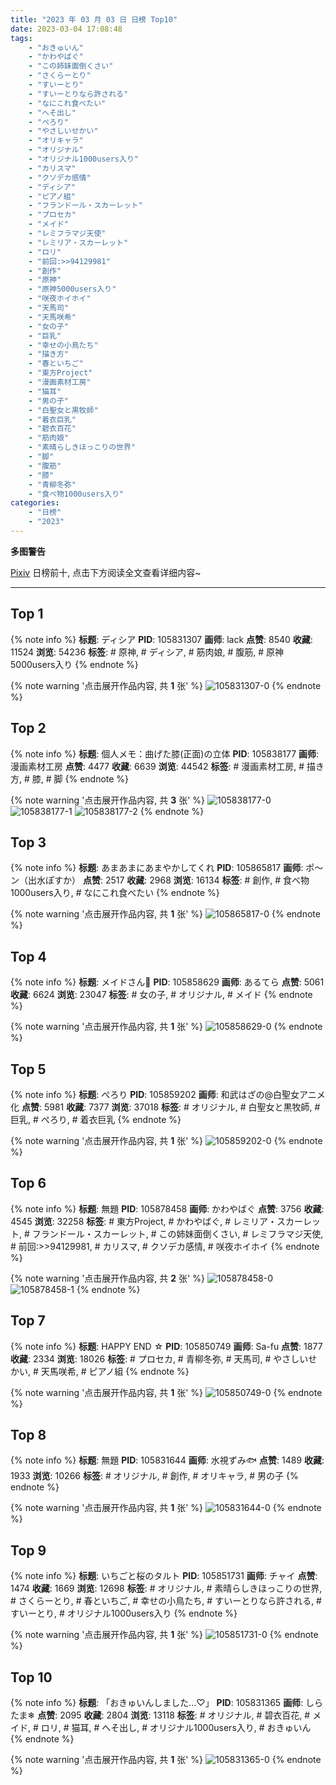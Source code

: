 ```yaml
---
title: "2023 年 03 月 03 日 日榜 Top10"
date: 2023-03-04 17:08:48
tags:
    - "おきゅいん"
    - "かわやばぐ"
    - "この姉妹面倒くさい"
    - "さくらーとり"
    - "すいーとり"
    - "すいーとりなら許される"
    - "なにこれ食べたい"
    - "へそ出し"
    - "ぺろり"
    - "やさしいせかい"
    - "オリキャラ"
    - "オリジナル"
    - "オリジナル1000users入り"
    - "カリスマ"
    - "クソデカ感情"
    - "ディシア"
    - "ピアノ組"
    - "フランドール・スカーレット"
    - "プロセカ"
    - "メイド"
    - "レミフラマジ天使"
    - "レミリア・スカーレット"
    - "ロリ"
    - "前回:>>94129981"
    - "創作"
    - "原神"
    - "原神5000users入り"
    - "咲夜ホイホイ"
    - "天馬司"
    - "天馬咲希"
    - "女の子"
    - "巨乳"
    - "幸せの小鳥たち"
    - "描き方"
    - "春といちご"
    - "東方Project"
    - "漫画素材工房"
    - "猫耳"
    - "男の子"
    - "白聖女と黒牧師"
    - "着衣巨乳"
    - "碧衣百花"
    - "筋肉娘"
    - "素晴らしきほっこりの世界"
    - "脚"
    - "腹筋"
    - "膝"
    - "青柳冬弥"
    - "食べ物1000users入り"
categories:
    - "日榜"
    - "2023"
---
```


<i class="fa fa-triangle-exclamation"></i>**多图警告**<i class="fa fa-triangle-exclamation"></i>

[Pixiv](https://www.pixiv.net/) 日榜前十, 点击下方阅读全文查看详细内容~

<!-- more -->

---

## Top 1

{% note info %}
**标题**: ディシア
**PID**: 105831307 **画师**: lack
**点赞**: 8540 **收藏**: 11524 **浏览**: 54236
**标签**: # 原神, # ディシア, # 筋肉娘, # 腹筋, # 原神5000users入り
{% endnote %}

{% note warning '点击展开作品内容, 共 **1** 张' %}
![105831307-0](https://i.pixiv.re/img-original/img/2023/03/02/00/00/15/105831307_p0.png)
{% endnote %}

## Top 2

{% note info %}
**标题**: 個人メモ：曲げた膝(正面)の立体
**PID**: 105838177 **画师**: 漫画素材工房
**点赞**: 4477 **收藏**: 6639 **浏览**: 44542
**标签**: # 漫画素材工房, # 描き方, # 膝, # 脚
{% endnote %}

{% note warning '点击展开作品内容, 共 **3** 张' %}
![105838177-0](https://i.pixiv.re/img-original/img/2023/03/02/07/00/07/105838177_p0.jpg)
![105838177-1](https://i.pixiv.re/img-original/img/2023/03/02/07/00/07/105838177_p1.jpg)
![105838177-2](https://i.pixiv.re/img-original/img/2023/03/02/07/00/07/105838177_p2.jpg)
{% endnote %}

## Top 3

{% note info %}
**标题**: あまあまにあまやかしてくれ
**PID**: 105865817 **画师**: ポ～ン（出水ぽすか）
**点赞**: 2517 **收藏**: 2968 **浏览**: 16134
**标签**: # 創作, # 食べ物1000users入り, # なにこれ食べたい
{% endnote %}

{% note warning '点击展开作品内容, 共 **1** 张' %}
![105865817-0](https://i.pixiv.re/img-original/img/2023/03/03/07/30/01/105865817_p0.jpg)
{% endnote %}

## Top 4

{% note info %}
**标题**: メイドさん🍋
**PID**: 105858629 **画师**: あるてら
**点赞**: 5061 **收藏**: 6624 **浏览**: 23047
**标签**: # 女の子, # オリジナル, # メイド
{% endnote %}

{% note warning '点击展开作品内容, 共 **1** 张' %}
![105858629-0](https://i.pixiv.re/img-original/img/2023/03/03/00/00/33/105858629_p0.png)
{% endnote %}

## Top 5

{% note info %}
**标题**: ぺろり
**PID**: 105859202 **画师**: 和武はざの@白聖女アニメ化
**点赞**: 5981 **收藏**: 7377 **浏览**: 37018
**标签**: # オリジナル, # 白聖女と黒牧師, # 巨乳, # ぺろり, # 着衣巨乳
{% endnote %}

{% note warning '点击展开作品内容, 共 **1** 张' %}
![105859202-0](https://i.pixiv.re/img-original/img/2023/03/03/00/08/41/105859202_p0.jpg)
{% endnote %}

## Top 6

{% note info %}
**标题**: 無題
**PID**: 105878458 **画师**: かわやばぐ
**点赞**: 3756 **收藏**: 4545 **浏览**: 32258
**标签**: # 東方Project, # かわやばぐ, # レミリア・スカーレット, # フランドール・スカーレット, # この姉妹面倒くさい, # レミフラマジ天使, # 前回:>>94129981, # カリスマ, # クソデカ感情, # 咲夜ホイホイ
{% endnote %}

{% note warning '点击展开作品内容, 共 **2** 张' %}
![105878458-0](https://i.pixiv.re/img-original/img/2023/03/03/19/58/20/105878458_p0.jpg)
![105878458-1](https://i.pixiv.re/img-original/img/2023/03/03/19/58/20/105878458_p1.jpg)
{% endnote %}

## Top 7

{% note info %}
**标题**: HAPPY END ☆
**PID**: 105850749 **画师**: Sa-fu
**点赞**: 1877 **收藏**: 2334 **浏览**: 18026
**标签**: # プロセカ, # 青柳冬弥, # 天馬司, # やさしいせかい, # 天馬咲希, # ピアノ組
{% endnote %}

{% note warning '点击展开作品内容, 共 **1** 张' %}
![105850749-0](https://i.pixiv.re/img-original/img/2023/03/02/19/57/45/105850749_p0.jpg)
{% endnote %}

## Top 8

{% note info %}
**标题**: 無題
**PID**: 105831644 **画师**: 水視ずみ🐟
**点赞**: 1489 **收藏**: 1933 **浏览**: 10266
**标签**: # オリジナル, # 創作, # オリキャラ, # 男の子
{% endnote %}

{% note warning '点击展开作品内容, 共 **1** 张' %}
![105831644-0](https://i.pixiv.re/img-original/img/2023/03/02/00/04/29/105831644_p0.jpg)
{% endnote %}

## Top 9

{% note info %}
**标题**: いちごと桜のタルト
**PID**: 105851731 **画师**: チャイ
**点赞**: 1474 **收藏**: 1669 **浏览**: 12698
**标签**: # オリジナル, # 素晴らしきほっこりの世界, # さくらーとり, # 春といちご, # 幸せの小鳥たち, # すいーとりなら許される, # すいーとり, # オリジナル1000users入り
{% endnote %}

{% note warning '点击展开作品内容, 共 **1** 张' %}
![105851731-0](https://i.pixiv.re/img-original/img/2023/03/02/20/30/03/105851731_p0.png)
{% endnote %}

## Top 10

{% note info %}
**标题**: 「おきゅいんしました…♡」
**PID**: 105831365 **画师**: しらたま❄
**点赞**: 2095 **收藏**: 2804 **浏览**: 13118
**标签**: # オリジナル, # 碧衣百花, # メイド, # ロリ, # 猫耳, # へそ出し, # オリジナル1000users入り, # おきゅいん
{% endnote %}

{% note warning '点击展开作品内容, 共 **1** 张' %}
![105831365-0](https://i.pixiv.re/img-original/img/2023/03/02/00/00/38/105831365_p0.png)
{% endnote %}
